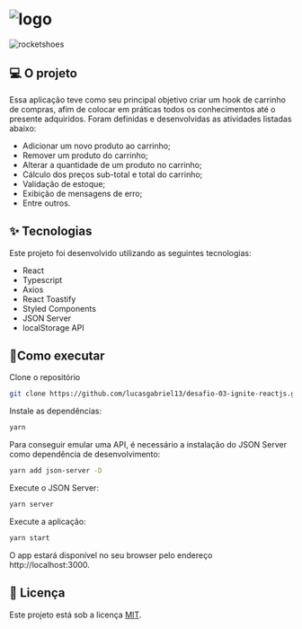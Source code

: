 # ![logo](https://user-images.githubusercontent.com/44211093/162860260-2282dbcc-4563-47c1-bc54-ab6636962116.svg)
![rocketshoes](https://user-images.githubusercontent.com/44211093/162858672-651687fe-429b-490f-a48f-fb7ae4572f52.png)

## 💻 O projeto

Essa aplicação teve como seu principal objetivo criar um hook de carrinho de compras, afim de colocar em práticas todos os conhecimentos até o presente adquiridos.
Foram definidas e desenvolvidas as atividades listadas abaixo:

- Adicionar um novo produto ao carrinho;
- Remover um produto do carrinho;
- Alterar a quantidade de um produto no carrinho;
- Cálculo dos preços sub-total e total do carrinho;
- Validação de estoque;
- Exibição de mensagens de erro;
- Entre outros.

## ✨ Tecnologias

Este projeto foi desenvolvido utilizando as seguintes tecnologias:
- React
- Typescript
- Axios
- React Toastify
- Styled Components
- JSON Server
- localStorage API

## 🚀Como executar

Clone o repositório
```bash
git clone https://github.com/lucasgabriel13/desafio-03-ignite-reactjs.git
```
Instale as dependências:
```bash
yarn
```
Para conseguir emular uma API, é necessário a instalação do JSON Server como dependência de desenvolvimento:
```bash
yarn add json-server -D
```

Execute o JSON Server:
```bash
yarn server
```

Execute a aplicação:
```bash
yarn start
```

O app estará disponível no seu browser pelo endereço http://localhost:3000.

## 📕 Licença
Este projeto está sob a licença [MIT](https://github.com/tavareshenrique/ignite-reactjs-desafio-3/blob/master/LICENSE).
